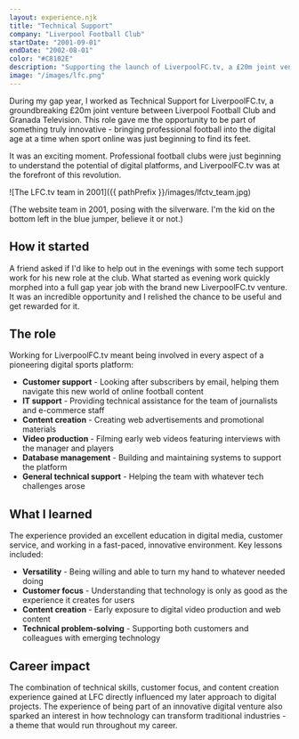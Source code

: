 ```yaml
---
layout: experience.njk
title: "Technical Support"
company: "Liverpool Football Club"
startDate: "2001-09-01"
endDate: "2002-08-01"
color: "#C8102E"
description: "Supporting the launch of LiverpoolFC.tv, a £20m joint venture between LFC and Granada Television."
image: "/images/lfc.png"
---
```


During my gap year, I worked as Technical Support for LiverpoolFC.tv, a groundbreaking £20m joint venture between Liverpool Football Club and Granada Television. This role gave me the opportunity to be part of something truly innovative - bringing professional football into the digital age at a time when sport online was just beginning to find its feet.

It was an exciting moment. Professional football clubs were just beginning to understand the potential of digital platforms, and LiverpoolFC.tv was at the forefront of this revolution.

![The LFC.tv team in 2001]({{ pathPrefix }}/images/lfctv_team.jpg)

(The website team in 2001, posing with the silverware. I'm the kid on the bottom left in the blue jumper, believe it or not.)

## How it started

A friend asked if I'd like to help out in the evenings with some tech support work for his new role at the club. What started as evening work quickly morphed into a full gap year job with the brand new LiverpoolFC.tv venture. It was an incredible opportunity and I relished the chance to be useful and get rewarded for it.

## The role

Working for LiverpoolFC.tv meant being involved in every aspect of a pioneering digital sports platform:

- **Customer support** - Looking after subscribers by email, helping them navigate this new world of online football content
- **IT support** - Providing technical assistance for the team of journalists and e-commerce staff
- **Content creation** - Creating web advertisements and promotional materials
- **Video production** - Filming early web videos featuring interviews with the manager and players
- **Database management** - Building and maintaining systems to support the platform
- **General technical support** - Helping the team with whatever tech challenges arose

## What I learned

The experience provided an excellent education in digital media, customer service, and working in a fast-paced, innovative environment. Key lessons included:

- **Versatility** - Being willing and able to turn my hand to whatever needed doing
- **Customer focus** - Understanding that technology is only as good as the experience it creates for users
- **Content creation** - Early exposure to digital video production and web content
- **Technical problem-solving** - Supporting both customers and colleagues with emerging technology

## Career impact

The combination of technical skills, customer focus, and content creation experience gained at LFC directly influenced my later approach to digital projects. The experience of being part of an innovative digital venture also sparked an interest in how technology can transform traditional industries - a theme that would run throughout my career.